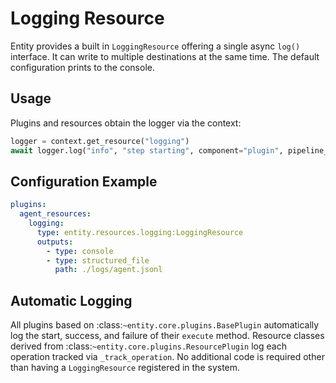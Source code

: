 # Logging Resource

Entity provides a built in `LoggingResource` offering a single async `log()`
interface. It can write to multiple destinations at the same time. The default
configuration prints to the console.

## Usage

Plugins and resources obtain the logger via the context:

```python
logger = context.get_resource("logging")
await logger.log("info", "step starting", component="plugin", pipeline_id=context.pipeline_id)
```

## Configuration Example

```yaml
plugins:
  agent_resources:
    logging:
      type: entity.resources.logging:LoggingResource
      outputs:
        - type: console
        - type: structured_file
          path: ./logs/agent.jsonl
```

## Automatic Logging

All plugins based on :class:`~entity.core.plugins.BasePlugin` automatically log
the start, success, and failure of their ``execute`` method. Resource classes
derived from :class:`~entity.core.plugins.ResourcePlugin` log each operation
tracked via ``_track_operation``. No additional code is required other than
having a ``LoggingResource`` registered in the system.
